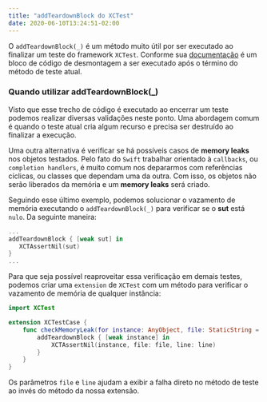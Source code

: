 ```yaml
---
title: "addTeardownBlock do XCTest"
date: 2020-06-10T13:24:51-02:00
---
```


O `addTeardownBlock(_)` é um método muito útil por ser executado ao finalizar um teste do framework `XCTest`. Conforme sua [documentação](https://developer.apple.com/documentation/xctest/xctestcase/2887226-addteardownblock) é um bloco de código de desmontagem a ser executado após o término do método de teste atual.

### Quando utilizar addTeardownBlock(_)

Visto que esse trecho de código é executado ao encerrar um teste podemos realizar diversas validações neste ponto. Uma abordagem comum é quando o teste atual cria algum recurso e precisa ser destruído ao finalizar a execução.

Uma outra alternativa é verificar se há possíveis casos de **memory leaks** nos objetos testados. Pelo fato do `Swift` trabalhar orientado à `callbacks`, ou `completion handlers`, é muito comum nos depararmos com referências cíclicas, ou classes que dependam uma da outra. Com isso, os objetos não serão liberados da memória e um **memory leaks** será criado.

Seguindo esse último exemplo, podemos solucionar o vazamento de memória executando o `addTeardownBlock(_)` para verificar se o **sut** está `nulo`. Da seguinte maneira:

```swift
...
addTeardownBlock { [weak sut] in
   XCTAssertNil(sut)
}
... 
```

Para que seja possível reaproveitar essa verificação em demais testes, podemos criar uma `extension` de `XCTest` com um método para verificar o vazamento de memória de qualquer instância:

```swift
import XCTest

extension XCTestCase {
    func checkMemoryLeak(for instance: AnyObject, file: StaticString = #file, line: UInt = #line) {
        addTeardownBlock { [weak instance] in
            XCTAssertNil(instance, file: file, line: line)
        }
    }
}
```

Os parâmetros `file` e `line` ajudam a exibir a falha direto no método de teste ao invés do método da nossa extensão.
